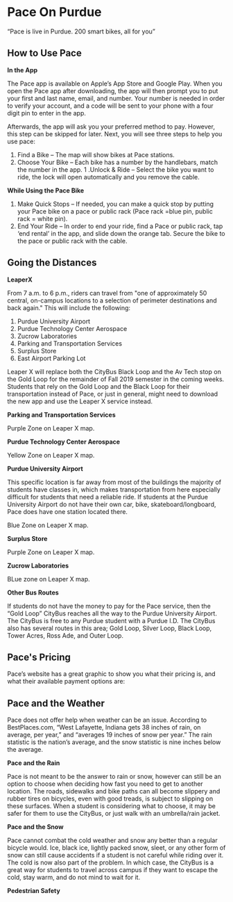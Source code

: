 # Pace On Purdue

“Pace is live in Purdue. 200 smart bikes, all for you”

## **How to Use Pace**

**In the App**

The Pace app is available on Apple’s App Store and Google Play. When you open the Pace app after downloading, the app will then prompt you to put your first and last name, email, and number. Your number is needed in order to verify your account, and a code will be sent to your phone with a four digit pin to enter in the app. 

Afterwards, the app will ask you your preferred method to pay. However, this step can be skipped for later. Next, you will see three steps to help you use pace:
1. Find a Bike – The map will show bikes at Pace stations.
1. Choose Your Bike – Each bike has a number by the handlebars, match the number in the app.
1 .Unlock & Ride – Select the bike you want to ride, the lock will open automatically and you remove the cable.

**While Using the Pace Bike**
1. Make Quick Stops – If needed, you can make a quick stop by putting your Pace bike on a pace or public rack (Pace rack =blue pin, public rack = white pin).
1. End Your Ride – In order to end your ride, find a Pace or public rack, tap ‘end rental’ in the app, and slide down the orange tab. Secure the bike to the pace or public rack with the cable. 


## **Going the Distances**

**LeaperX**

From 7 a.m. to 6 p.m., riders can travel from "one of approximately 50 central, on-campus locations to a selection of perimeter destinations and back again." This will include the following:

1. Purdue University Airport
1. Purdue Technology Center Aerospace
1. Zucrow Laboratories
1. Parking and Transportation Services
1. Surplus Store
1. East Airport Parking Lot

Leaper X will replace both the CityBus Black Loop and the Av Tech stop on the Gold Loop for the remainder of Fall 2019 semester in the coming weeks. Students that rely on the Gold Loop and the Black Loop for their transportation instead of Pace, or just in general, might need to download the new app and use the Leaper X service instead. 

**Parking and Transportation Services**

Purple Zone on Leaper X map. 

**Purdue Technology Center Aerospace**

Yellow Zone on Leaper X map. 

**Purdue University Airport**

This specific location is far away from most of the buildings the majority of students have classes in, which makes transportation from here especially difficult for students that need a reliable ride. If students at the Purdue University Airport do not have their own car, bike, skateboard/longboard, Pace does have one station located there. 

Blue Zone on Leaper X map. 

**Surplus Store**

Purple Zone on Leaper X map. 

**Zucrow Laboratories**

BLue zone on Leaper X map. 

**Other Bus Routes**

If students do not have the money to pay for the Pace service, then the “Gold Loop” CityBus reaches all the way to the Purdue University Airport. The CityBus is free to any Purdue student with a Purdue I.D. The CityBus also has several routes in this area; Gold Loop, Silver Loop, Black Loop, Tower Acres, Ross Ade, and Outer Loop. 

## **Pace's Pricing**
Pace’s website has a great graphic to show you what their pricing is, and what their available payment options are:

## **Pace and the Weather**

Pace does not offer help when weather can be an issue. According to BestPlaces.com, “West Lafayette, Indiana gets 38 inches of rain, on average, per year,” and  “averages 19 inches of snow per year.” The rain statistic is the nation’s average, and the snow statistic is nine inches below the average. 

**Pace and the Rain**

Pace is not meant to be the answer to rain or snow, however can still be an option to choose when deciding how fast you need to get to another location. The roads, sidewalks and bike paths can all become slippery and rubber tires on bicycles, even with good treads, is subject to slipping on these surfaces. When a student is considering what to choose, it may be safer for them to use the CityBus, or just walk with an umbrella/rain jacket. 

**Pace and the Snow**

Pace cannot combat the cold weather and snow any better than a regular bicycle would. Ice, black ice, lightly packed snow, sleet, or any other form of snow can still cause accidents if a student is not careful while riding over it. The cold is now also part of the problem. In which case, the CityBus is a great way for students to travel across campus if they want to escape the cold, stay warm, and do not mind to wait for it. 

**Pedestrian Safety**
